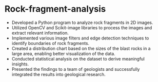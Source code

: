 # Rock-fragment-analysis
* Developed a Python program to analyze rock fragments in 2D images.  <br>
* Utilized OpenCV and Scikit-image libraries to process the images and extract relevant information. <br>
* Implemented various image filters and edge detection techniques to identify boundaries of rock fragments. <br>
* Created a distribution chart based on the sizes of the blast rocks in a large area, enabling better visualization of the data. <br>
* Conducted statistical analysis on the dataset to derive meaningful insights. <br>
* Presented the findings to a team of geologists and successfully integrated the results into geological research. <br>

